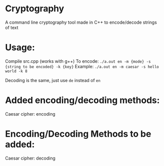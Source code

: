 # Cryptography

A command line cryptography tool made in C++ to encode/decode strings of text

# Usage:
Compile src.cpp (works with g++)
To encode:
`./a.out en -m {mode} -s {string to be encoded} -k {key}`
Example:
`./a.out en -m caesar -s hello world -k 8`

Decoding is the same, just use `de` instead of `en`

# Added encoding/decoding methods:
Caesar cipher: encoding

# Encoding/Decoding Methods to be added:
Caesar cipher: decoding
